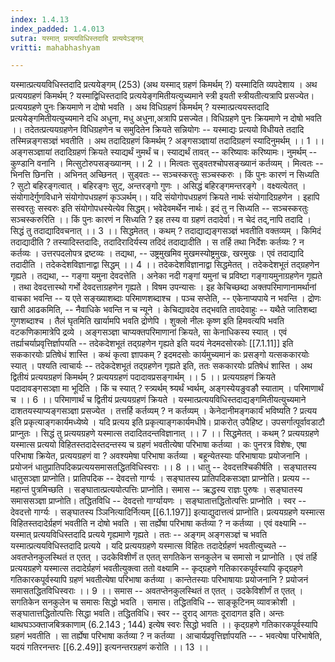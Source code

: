 ```yaml
---
index: 1.4.13
index_padded: 1.4.013
sutra: यस्मात् प्रत्ययविधिस्तदादि प्रत्ययेऽङ्गम्
vritti: mahabhashyam

---
```

 यस्मात्प्रत्ययविधिस्तदादि प्रत्ययेङ्गम् (253) (अथ यस्माद् ग्रहणं किमर्थम् ?) यस्मादिति व्यपदेशाय । अथ प्रत्ययग्रहणं किमर्थम् ? यस्माद्विधिस्तदादि प्रत्ययेङ्गमितीयत्युच्यमाने स्त्री इयती स्त्रीयतीत्यत्रापि प्रसज्येत। प्रत्ययग्रहणे पुनः क्रियमाणे न दोषो भवति । अथ विधिग्रहणं किमर्थम् ? यस्मात्प्रत्ययस्तदादि प्रत्ययेङ्गमितीयत्युच्यमाने दधि अधुना, मधु अधुना,अत्रापि प्रसज्येत। विधिग्रहणे पुनः क्रियमाणे न दोषो भवति ।। तदेतत्प्रत्ययग्रहणेन विधिग्रहणेन च समुदितेन क्रियते सन्नियोगः -- यस्माद्यः प्रत्ययो विधीयते तदादि तस्मिन्नङ्गसञ्ज्ञं भवतीति । अथ तदादिग्रहणं किमर्थम् ? अङ्गसञ्ज्ञायां तदादिग्रहणं स्यादिनुमर्थम् ।। 1 ।। अङ्गसञ्ज्ञायां तदादिग्रहणं क्रियते स्याद्यर्थं नुमर्थं च। स्याद्यर्थं तावत् -- करिष्यावः करिष्यामः। नुमर्थम् -- कुण्डानि वनानि । मित्सुटोरुपसङ्ख्यानम् ।। 2 ।। मित्वतः सुड्वतश्चोपसङ्ख्यानं कर्तव्यम् । मित्वतः -- भिनत्ति छिनत्ति । अभिनत् अच्छिनत् । सुड्वतः -- सञ्चस्करतुः सञ्चस्करुः । किं पुनः कारणं न सिध्यति ? सुटो बहिरङ्गत्वात् । बहिरङ्गः सुट्, अन्तरङ्गो गुणः । असिद्धं बहिरङ्गमन्तरङ्गे । वक्ष्यत्येतत् ।संयोगादेर्गुणविधाने संयोगोपधग्रहणं कृञ्ञर्थम्।। यदि संयोगोपधग्रहणं क्रियते नार्थः संयोगादिग्रहणेन । इहापि सस्वरतुः सस्वरुः इति संयोगोपधस्येत्येव सिद्धम्। भवेदेवमर्थेन नार्थः। इदं तु न सिध्यति -- सञ्चस्करतुः सञ्चस्करुरिति ।। किं पुनः कारणं न सिध्यति ? इह तस्य वा ग्रहणं तदादेर्वा। न चेदं तद्,नापि तदादि । सिद्धं तु तदाद्यादिवचनात् ।। 3 ।। सिद्धमेतत् । कथम् ? तदाद्याद्यङ्गसञ्ज्ञं भवतीति वक्तव्यम् । किमिदं तदाद्यादीति ? तस्यादिस्तदादिः, तदादिरादिर्यस्य तदिदं तदाद्यादीति । स तर्हि तथा निर्देशः कर्तव्यः ? न कर्तव्यः । उत्तरपदलोपत्र द्रष्टव्यः । तद्यथा, -- उष्ट्रमुखमिव मुखमस्योष्ट्रमुखः, खरमुखः । एवं तदाद्यादि तदादीति । तदेकदेशविज्ञानाद्वा सिद्धम् ।। 4 ।। तदेकदेशविज्ञानाद्वा सिद्धमेतत् । तदेकदेशभूतं तद्ग्रहणेन गृह्यते । तद्यथा, -- गङ्गा यमुना देवदत्तेति । अनेका नदी गङ्गां यमुनां च प्रविष्टा गङ्गायमुनाग्रहणेन गृह्यते । तथा देवदत्तास्थो गर्भो देवदत्ताग्रहणेन गृह्यते । विषम उपन्यासः । इह केचिच्छब्दा अक्तपरिमाणानामर्थानां वाचका भवन्ति -- य एते सङ्ख्याशब्दाः परिमाणशब्दाश्च । पञ्च सप्तेति, -- एकेनाप्यपाये न भवन्ति । द्रोणः खारी आढकमिति, -- नैवाधिके भवन्ति न च न्यूने । केचिद्यावदेव तद्भवति तावदेवाहुः -- यथैते जातिशब्दा गुणशब्दाश्च । तैलं घृतमिति खार्यामपि भवति द्रोणेपि । शुक्लो नीलः कृष्ण इति हिमवत्यपि भवति वटकणिकामात्रेपि द्रव्ये । अङ्गसञ्ज्ञा चाप्यक्तपरिमाणानां क्रियते, सा केनाधिकस्य स्यात् । एवं तर्ह्याचर्याप्रवृत्तिर्ज्ञापयति -- तदेकदेशभूतं तद्ग्रहणेन गृह्यते इति यदयं नेदमदसोरकोः [[7.1.11]] इति सककारयोः प्रतिषेधं शास्ति । कथं कृत्वा ज्ञापकम् ? इदमदसोः कार्यमुच्यमानं कः प्रसङ्गो यत्सककारयोः स्यात् । पश्यति त्वाचार्यः -- तदेकदेशभूतं तद्ग्रहणेन गृह्यते इति, ततः सककारयोः प्रतिषेधं शास्ति । अथ द्वितीयं प्रत्ययग्रहणं किमर्थम् ? प्रत्ययग्रहणं पदादावप्रसङ्गार्थम् ।। 5 ।। प्रत्ययग्रहणं क्रियते पदादावङ्गसञ्ज्ञा मा भूदिति । किं च स्यात् ? स्त्र्यर्थम् श्र्यर्थं भ्वर्थम्, अङ्गस्येयङुवङौ स्याताम् । परिमाणार्थं च ।। 6 ।। परिमाणार्थं च द्वितीयं प्रत्ययग्रहणं क्रियते । यस्मात्प्रत्ययविधिस्तदाद्यङ्गमितीयत्युच्यमाने दाशतयस्याप्यङ्गसञ्ज्ञा प्रसज्येत । तत्तर्हि कर्तव्यम् ? न कर्तव्यम् । केनेदानीमङ्गकार्यं भविष्यति ? प्रत्यय इति प्रकृत्याङ्गकार्यमध्येष्ये । यदि प्रत्यय इति प्रकृत्याङ्गकार्यमधीषे। प्राकरोत् उपैहिष्ट। उपसर्गात्पूर्वावडाटौ प्राप्नुतः । सिद्धं तु प्रत्ययग्रहणे यस्मात्स तदादितदन्तविज्ञानात् ।। 7 ।। सिद्धमेतत् । कथम् ? प्रत्ययग्रहणे यस्मात्स प्रत्ययो विहितस्तदादेस्तदन्तस्य च ग्रहणं भवतीत्येषा परिभाषा कर्तव्या । कः पुनरत्र विशेषः, एषा परिभाषा क्रियेत, प्रत्ययग्रहणं वा ? अवश्यमेषा परिभाषा कर्तव्या । बहून्येतस्याः परिभाषायाः प्रयोजनानि । प्रयोजनं धातुप्रातिपदिकप्रत्ययसमासतद्धितविधिस्वराः ।। 8 ।। धातु -- देवदत्तश्चिकीर्षति । सङ्घातस्य धातुसञ्ज्ञा प्राप्नोति। प्रातिपदिक -- देवदत्तो गार्ग्यः । सङ्घातस्य प्रातिपदिकसञ्ज्ञा प्राप्नोति। प्रत्यय -- महान्तं पुत्रमिच्छति । सङ्घातात्प्रत्ययोत्पत्तिः प्राप्नोति। समास -- ऋद्धस्य राज्ञः पुरुषः । सङ्घातस्य समाससञ्ज्ञा प्राप्नोति। तद्धितविधि -- देवदत्तो गार्ग्यायणः । सङ्घातात्तद्धितोत्पत्तिः प्राप्नोति । स्वर -- देवदत्तो गार्ग्यः । सङ्घातस्य ञ्ञिनित्यादिर्नित्यम् [[6.1.197]] इत्याद्युदात्तत्वं प्राप्नोति। प्रत्ययग्रहणे यस्मात्स विहितस्तदादेर्ग्रहणं भवतीति न दोषो भवति । सा तर्ह्येषा परिभाषा कर्तव्या ? न कर्तव्या । एवं वक्ष्यामि -- यस्मात् प्रत्ययविधिस्तदादि प्रत्यये गृह्यमाणे गृह्यते । ततः -- अङ्गम् अङ्गसञ्ज्ञं च भवति यस्मात्प्रत्ययविधिस्तदादि प्रत्यये । यदि प्रत्ययग्रहणे यस्मात्स विहितः तदादेर्ग्रहणं भवतीत्युच्यते -- अवतप्तेनकुलस्थितं त एतत् । उदकेविशीर्णं त एतत् सगतिकेन सनकुलेन च समासो न प्राप्नोति । एवं तर्हि प्रत्ययग्रहणे यस्मात्स तदादेर्ग्रहणं भवतीत्युक्त्वा ततो वक्ष्यामि -- कृद्ग्रहणे गतिकारकपूर्वस्यापि कृद्ग्रहणे गतिकारकपूर्वस्यापि ग्रहणं भवतीत्येषा परिभाषा कर्तव्या । कान्तेतस्याः परिभाषायाः प्रयोजनानि ? प्रयोजनं समासतद्धितविधिस्वराः ।। 9 ।। समास -- अवतप्तेनकुलस्थितं त एतत् । उदकेविशीर्णं त एतत् । सगतिकेन सनकुलेन च समासः सिद्धो भवति । समास। तद्धितविधि -- साङ्कूटिनम् व्यावक्रोशी । सङ्घातात्तद्धितोत्पत्तिः सिद्धा भवति। तद्धितविधि। स्वर -- दुराद् आगतः दूरादागत इति। अन्तः थाथघञ्ञ्क्ताजबित्रकाणाम् (6.2.143 ; 144) इत्येष स्वरः सिद्धो भवति ।। कृद्ग्रहणे गतिकारकपूर्वस्यापि ग्रहणं भवतीति । सा तर्ह्येषा परिभाषा कर्तव्या ? न कर्तव्या । आचार्यप्रवृत्तिर्ज्ञापयति -- - भवत्येषा परिभाषेति, यदयं गतिरनन्तरः [[6.2.49]] इत्यनन्तरग्रहणं करोति ।। 13 ।। 